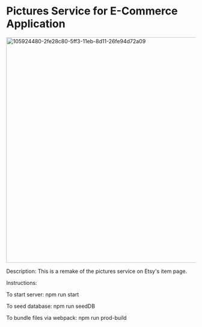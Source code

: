 # Pictures Service for E-Commerce Application

<img width="600" alt="105924480-2fe28c80-5ff3-11eb-8d11-26fe94d72a09" src="https://user-images.githubusercontent.com/61757668/111240122-d2f96080-85b7-11eb-9611-9217c35014f8.png">

Description:
This is a remake of the pictures service on Etsy's item page.


Instructions:

To start server: npm run start

To seed database: npm run seedDB

To bundle files via webpack: npm run prod-build
